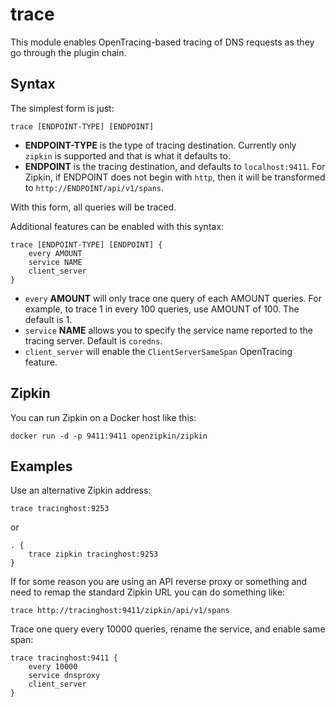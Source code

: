 # trace

This module enables OpenTracing-based tracing of DNS requests as they go through the
plugin chain.

## Syntax

The simplest form is just:

~~~
trace [ENDPOINT-TYPE] [ENDPOINT]
~~~

* **ENDPOINT-TYPE** is the type of tracing destination. Currently only `zipkin` is supported
  and that is what it defaults to.
* **ENDPOINT** is the tracing destination, and defaults to `localhost:9411`. For Zipkin, if
  ENDPOINT does not begin with `http`, then it will be transformed to `http://ENDPOINT/api/v1/spans`.

With this form, all queries will be traced.

Additional features can be enabled with this syntax:

~~~
trace [ENDPOINT-TYPE] [ENDPOINT] {
	every AMOUNT
	service NAME
	client_server
}
~~~

* `every` **AMOUNT** will only trace one query of each AMOUNT queries. For example, to trace 1 in every
  100 queries, use AMOUNT of 100. The default is 1.
* `service` **NAME** allows you to specify the service name reported to the tracing server.
  Default is `coredns`.
* `client_server` will enable the `ClientServerSameSpan` OpenTracing feature.

## Zipkin
You can run Zipkin on a Docker host like this:

```
docker run -d -p 9411:9411 openzipkin/zipkin
```

## Examples

Use an alternative Zipkin address:

~~~
trace tracinghost:9253
~~~

or

~~~ corefile
. {
    trace zipkin tracinghost:9253
}
~~~

If for some reason you are using an API reverse proxy or something and need to remap
the standard Zipkin URL you can do something like:

~~~
trace http://tracinghost:9411/zipkin/api/v1/spans
~~~

Trace one query every 10000 queries, rename the service, and enable same span:

~~~
trace tracinghost:9411 {
	every 10000
	service dnsproxy
	client_server
}
~~~
